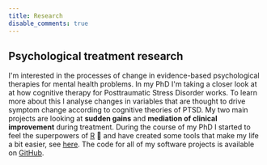```yaml
---
title: Research
disable_comments: true
---
```


## Psychological treatment research

I'm interested in the processes of change in evidence-based psychological therapies for mental health problems.
In my PhD I'm taking a closer look at at how cognitive therapy for Posttraumatic Stress Disorder works. 
To learn more about this I analyse changes in variables that are thought to drive symptom change according to cognitive theories of PTSD.
My two main projects are looking at **sudden gains** and **mediation of clinical improvement** during treatment.
During the course of my PhD I started to feel the superpowers of [R](https://cran.r-project.org/) :rocket: and have created some tools that make my life a bit easier, see [here](/software).
The code for all of my software projects is available on [GitHub](https://github.com/milanwiedemann).

